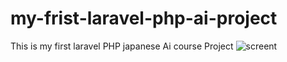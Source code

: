 # my-frist-laravel-php-ai-project
 This is my first laravel  PHP japanese Ai course Project 
![screent](https://github.com/user-attachments/assets/5ec1d4ea-c45b-48a3-b648-90e2d51cf7ed)

